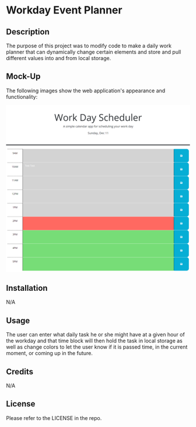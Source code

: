 # Workday Event Planner

## Description

The purpose of this project was to modify code to make a daily work planner that can dynamically change certain elements and store and pull different values into and from local storage. 
## Mock-Up

The following images show the web application's appearance and functionality:

![portfolio demo](/Assets/images/working-schedule.jpeg)

## Installation

N/A

## Usage
The user can enter what daily task he or she might have at a given hour of the workday and that time block will then hold the task in local storage as well as change colors to let the user know if it is passed time, in the current moment, or coming up in the future.

## Credits

N/A

## License

Please refer to the LICENSE in the repo.
